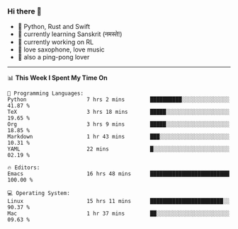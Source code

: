 ### Hi there 👋

- 📙 Python, Rust and Swift
- 🌱 currently learning Sanskrit (नमस्ते!)
- 🔭 currently working on RL
- 🎷 love saxophone, love music
- 🏓 also a ping-pong lover

<!--
**ZiqinGong/ZiqinGong** is a ✨ _special_ ✨ repository because its `README.md` (this file) appears on your GitHub profile.

Here are some ideas to get you started:

- 🔭 I’m currently working on ...
- 🌱 I’m currently learning ...
- 👯 I’m looking to collaborate on ...
- 🤔 I’m looking for help with ...
- 💬 Ask me about ...
- 📫 gongzq0301@sjtu.edu.cn
- 😄 Pronouns: ...
- ⚡ Fun fact: ...
-->

---

<!--START_SECTION:waka-->
📊 **This Week I Spent My Time On** 

```text
💬 Programming Languages: 
Python                   7 hrs 2 mins        ██████████░░░░░░░░░░░░░░░   41.87 % 
TeX                      3 hrs 18 mins       █████░░░░░░░░░░░░░░░░░░░░   19.65 % 
Org                      3 hrs 9 mins        █████░░░░░░░░░░░░░░░░░░░░   18.85 % 
Markdown                 1 hr 43 mins        ███░░░░░░░░░░░░░░░░░░░░░░   10.31 % 
YAML                     22 mins             █░░░░░░░░░░░░░░░░░░░░░░░░   02.19 % 

🔥 Editors: 
Emacs                    16 hrs 48 mins      █████████████████████████   100.00 % 

💻 Operating System: 
Linux                    15 hrs 11 mins      ███████████████████████░░   90.37 % 
Mac                      1 hr 37 mins        ██░░░░░░░░░░░░░░░░░░░░░░░   09.63 % 
```


<!--END_SECTION:waka-->
